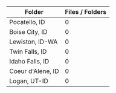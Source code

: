 | Folder            |   Files / Folders |
|-------------------|-------------------|
| Pocatello, ID     |                 0 |
| Boise City, ID    |                 0 |
| Lewiston, ID-WA   |                 0 |
| Twin Falls, ID    |                 0 |
| Idaho Falls, ID   |                 0 |
| Coeur d'Alene, ID |                 0 |
| Logan, UT-ID      |                 0 |